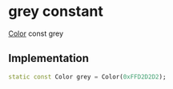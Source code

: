 


# grey constant







[Color](https:api.flutter.dev/flutter/dart-ui/Color-class.html) const grey
  







## Implementation

```dart
static const Color grey = Color(0xFFD2D2D2);
```







